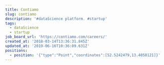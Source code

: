 ```yaml
---
title: Contiamo
slug: contiamo
description: '#dataScience platform. #startup'
tags:
  - dataScience
  - startup
job_board_url: 'https://contiamo.com/careers/'
created_at: '2018-03-14T13:36:31.845Z'
updated_at: '2019-06-16T10:36:09.631Z'
positions:
  - position: '{"type":"Point","coordinates":[52.5242479,13.4058121]}'
---
```


